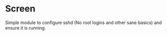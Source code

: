 Screen
======

Simple module to configure sshd (No root logins and other sane basics) and ensure it is running.